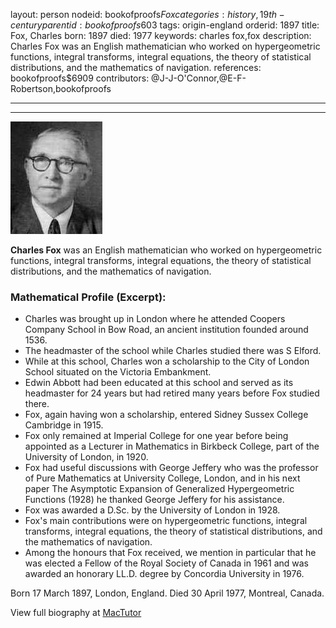 layout: person
nodeid: bookofproofs$Fox
categories: history,19th-century
parentid: bookofproofs$603
tags: origin-england
orderid: 1897
title: Fox, Charles
born: 1897
died: 1977
keywords: charles fox,fox
description: Charles Fox was an English mathematician who worked on hypergeometric functions, integral transforms, integral equations, the theory of statistical distributions, and the mathematics of navigation.
references: bookofproofs$6909
contributors: @J-J-O'Connor,@E-F-Robertson,bookofproofs

---



---

![Fox.jpg](https://github.com/bookofproofs/bookofproofs.github.io/blob/main/_sources/_assets/images/portraits/Fox.jpg?raw=true)

**Charles Fox** was an English mathematician who worked on hypergeometric functions, integral transforms, integral equations, the theory of statistical distributions, and the mathematics of navigation.

### Mathematical Profile (Excerpt):
* Charles was brought up in London where he attended Coopers Company School in Bow Road, an ancient institution founded around 1536.
* The headmaster of the school while Charles studied there was S Elford.
* While at this school, Charles won a scholarship to the City of London School situated on the Victoria Embankment.
* Edwin Abbott had been educated at this school and served as its headmaster for 24 years but had retired many years before Fox studied there.
* Fox, again having won a scholarship, entered Sidney Sussex College Cambridge in 1915.
* Fox only remained at Imperial College for one year before being appointed as a Lecturer in Mathematics in Birkbeck College, part of the University of London, in 1920.
* Fox had useful discussions with George Jeffery who was the professor of Pure Mathematics at University College, London, and in his next paper The Asymptotic Expansion of Generalized Hypergeometric Functions (1928) he thanked George Jeffery for his assistance.
* Fox was awarded a D.Sc. by the University of London in 1928.
* Fox's main contributions were on hypergeometric functions, integral transforms, integral equations, the theory of statistical distributions, and the mathematics of navigation.
* Among the honours that Fox received, we mention in particular that he was elected a Fellow of the Royal Society of Canada in 1961 and was awarded an honorary LL.D. degree by Concordia University in 1976.

Born 17 March 1897, London, England. Died 30 April 1977, Montreal, Canada.

View full biography at [MacTutor](https://mathshistory.st-andrews.ac.uk/Biographies/Fox/)
